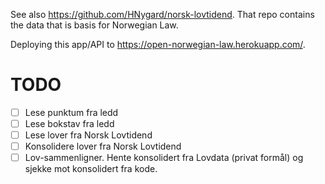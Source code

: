 See also https://github.com/HNygard/norsk-lovtidend. That repo contains the data that is basis for Norwegian Law.

Deploying this app/API to https://open-norwegian-law.herokuapp.com/.


# TODO

- [ ] Lese punktum fra ledd
- [ ] Lese bokstav fra ledd
- [ ] Lese lover fra Norsk Lovtidend
- [ ] Konsolidere lover fra Norsk Lovtidend
- [ ] Lov-sammenligner. Hente konsolidert fra Lovdata (privat formål) og sjekke mot konsolidert fra kode.
